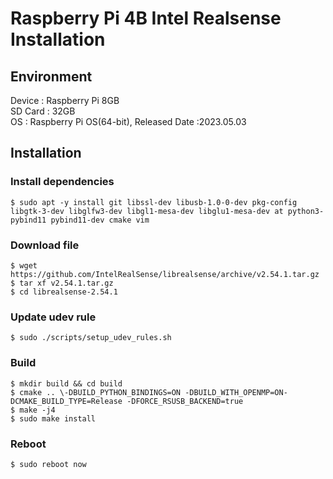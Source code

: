 # Raspberry Pi 4B Intel Realsense Installation
## Environment
Device : Raspberry Pi 8GB</br>
SD Card : 32GB</br>
OS : Raspberry Pi OS(64-bit), Released Date :2023.05.03
## Installation
### Install dependencies
    $ sudo apt -y install git libssl-dev libusb-1.0-0-dev pkg-config libgtk-3-dev libglfw3-dev libgl1-mesa-dev libglu1-mesa-dev at python3-pybind11 pybind11-dev cmake vim
### Download file
    $ wget https://github.com/IntelRealSense/librealsense/archive/v2.54.1.tar.gz
    $ tar xf v2.54.1.tar.gz
    $ cd librealsense-2.54.1
### Update udev rule
    $ sudo ./scripts/setup_udev_rules.sh
### Build
    $ mkdir build && cd build
    $ cmake .. \-DBUILD_PYTHON_BINDINGS=ON -DBUILD_WITH_OPENMP=ON-DCMAKE_BUILD_TYPE=Release -DFORCE_RSUSB_BACKEND=true
    $ make -j4
    $ sudo make install
### Reboot
    $ sudo reboot now
